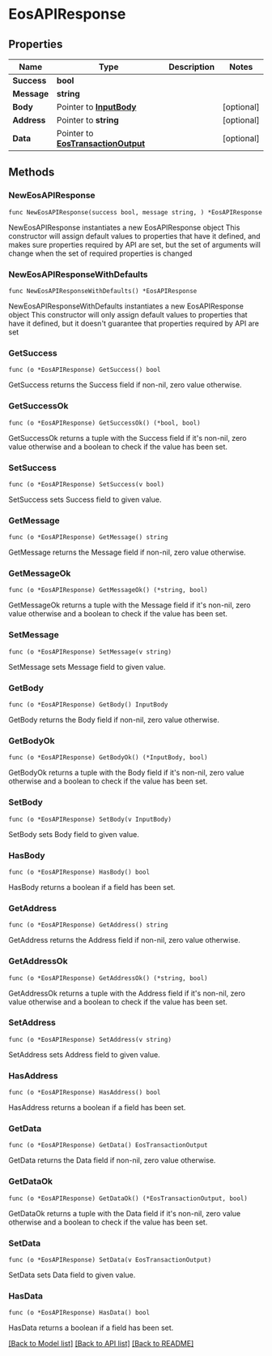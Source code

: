 # EosAPIResponse

## Properties

| Name        | Type                                                           | Description | Notes       |
| ----------- | -------------------------------------------------------------- | ----------- | ----------- |
| **Success** | **bool**                                                       |             |             |
| **Message** | **string**                                                     |             |             |
| **Body**    | Pointer to [**InputBody**](inputbody.md)                       |             | \[optional] |
| **Address** | Pointer to **string**                                          |             | \[optional] |
| **Data**    | Pointer to [**EosTransactionOutput**](eostransactionoutput.md) |             | \[optional] |

## Methods

### NewEosAPIResponse

`func NewEosAPIResponse(success bool, message string, ) *EosAPIResponse`

NewEosAPIResponse instantiates a new EosAPIResponse object This constructor will assign default values to properties that have it defined, and makes sure properties required by API are set, but the set of arguments will change when the set of required properties is changed

### NewEosAPIResponseWithDefaults

`func NewEosAPIResponseWithDefaults() *EosAPIResponse`

NewEosAPIResponseWithDefaults instantiates a new EosAPIResponse object This constructor will only assign default values to properties that have it defined, but it doesn't guarantee that properties required by API are set

### GetSuccess

`func (o *EosAPIResponse) GetSuccess() bool`

GetSuccess returns the Success field if non-nil, zero value otherwise.

### GetSuccessOk

`func (o *EosAPIResponse) GetSuccessOk() (*bool, bool)`

GetSuccessOk returns a tuple with the Success field if it's non-nil, zero value otherwise and a boolean to check if the value has been set.

### SetSuccess

`func (o *EosAPIResponse) SetSuccess(v bool)`

SetSuccess sets Success field to given value.

### GetMessage

`func (o *EosAPIResponse) GetMessage() string`

GetMessage returns the Message field if non-nil, zero value otherwise.

### GetMessageOk

`func (o *EosAPIResponse) GetMessageOk() (*string, bool)`

GetMessageOk returns a tuple with the Message field if it's non-nil, zero value otherwise and a boolean to check if the value has been set.

### SetMessage

`func (o *EosAPIResponse) SetMessage(v string)`

SetMessage sets Message field to given value.

### GetBody

`func (o *EosAPIResponse) GetBody() InputBody`

GetBody returns the Body field if non-nil, zero value otherwise.

### GetBodyOk

`func (o *EosAPIResponse) GetBodyOk() (*InputBody, bool)`

GetBodyOk returns a tuple with the Body field if it's non-nil, zero value otherwise and a boolean to check if the value has been set.

### SetBody

`func (o *EosAPIResponse) SetBody(v InputBody)`

SetBody sets Body field to given value.

### HasBody

`func (o *EosAPIResponse) HasBody() bool`

HasBody returns a boolean if a field has been set.

### GetAddress

`func (o *EosAPIResponse) GetAddress() string`

GetAddress returns the Address field if non-nil, zero value otherwise.

### GetAddressOk

`func (o *EosAPIResponse) GetAddressOk() (*string, bool)`

GetAddressOk returns a tuple with the Address field if it's non-nil, zero value otherwise and a boolean to check if the value has been set.

### SetAddress

`func (o *EosAPIResponse) SetAddress(v string)`

SetAddress sets Address field to given value.

### HasAddress

`func (o *EosAPIResponse) HasAddress() bool`

HasAddress returns a boolean if a field has been set.

### GetData

`func (o *EosAPIResponse) GetData() EosTransactionOutput`

GetData returns the Data field if non-nil, zero value otherwise.

### GetDataOk

`func (o *EosAPIResponse) GetDataOk() (*EosTransactionOutput, bool)`

GetDataOk returns a tuple with the Data field if it's non-nil, zero value otherwise and a boolean to check if the value has been set.

### SetData

`func (o *EosAPIResponse) SetData(v EosTransactionOutput)`

SetData sets Data field to given value.

### HasData

`func (o *EosAPIResponse) HasData() bool`

HasData returns a boolean if a field has been set.

[\[Back to Model list\]](./#documentation-for-models) [\[Back to API list\]](./#documentation-for-api-endpoints) [\[Back to README\]](./)
